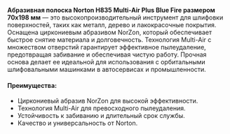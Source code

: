 **Абразивная полоска Norton H835 Multi-Air Plus Blue Fire размером 70х198 мм** — это высокопроизводительный инструмент для шлифовки поверхностей, таких как металл, дерево и лакокрасочные покрытия. Оснащена циркониевым абразивом NorZon, который обеспечивает быстрое снятие материала и долговечность. Технология Multi-Air с множеством отверстий гарантирует эффективное пылеудаление, предотвращая забивание и обеспечивая чистую работу. Прочная основа делает ее идеальной для использования с орбитальными шлифовальными машинками в автосервисах и промышленности.

#### Преимущества:

- Циркониевый абразив NorZon для высокой эффективности.
- Технология Multi-Air для превосходного пылеудаления.
- Устойчивость к забиванию и длительный срок службы.
- Качество и универсальность от Norton.

